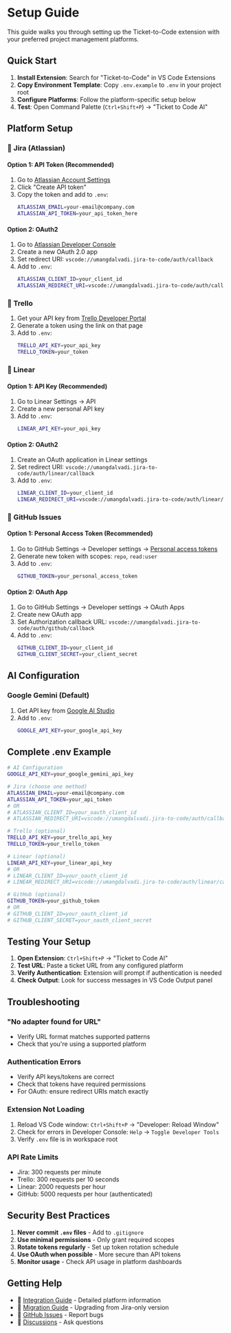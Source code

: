 # Setup Guide

This guide walks you through setting up the Ticket-to-Code extension with your preferred project management platforms.

## Quick Start

1. **Install Extension**: Search for "Ticket-to-Code" in VS Code Extensions
2. **Copy Environment Template**: Copy `.env.example` to `.env` in your project root
3. **Configure Platforms**: Follow the platform-specific setup below
4. **Test**: Open Command Palette (`Ctrl+Shift+P`) → "Ticket to Code AI"

## Platform Setup

### 🔷 Jira (Atlassian)

#### Option 1: API Token (Recommended)
1. Go to [Atlassian Account Settings](https://id.atlassian.com/manage-profile/security/api-tokens)
2. Click "Create API token"
3. Copy the token and add to `.env`:
   ```bash
   ATLASSIAN_EMAIL=your-email@company.com
   ATLASSIAN_API_TOKEN=your_api_token_here
   ```

#### Option 2: OAuth2
1. Go to [Atlassian Developer Console](https://developer.atlassian.com/console/myapps/)
2. Create a new OAuth 2.0 app
3. Set redirect URI: `vscode://umangdalvadi.jira-to-code/auth/callback`
4. Add to `.env`:
   ```bash
   ATLASSIAN_CLIENT_ID=your_client_id
   ATLASSIAN_REDIRECT_URI=vscode://umangdalvadi.jira-to-code/auth/callback
   ```

### 🔷 Trello

1. Get your API key from [Trello Developer Portal](https://trello.com/app-key)
2. Generate a token using the link on that page
3. Add to `.env`:
   ```bash
   TRELLO_API_KEY=your_api_key
   TRELLO_TOKEN=your_token
   ```

### 🔷 Linear

#### Option 1: API Key (Recommended)
1. Go to Linear Settings → API
2. Create a new personal API key
3. Add to `.env`:
   ```bash
   LINEAR_API_KEY=your_api_key
   ```

#### Option 2: OAuth2
1. Create an OAuth application in Linear settings
2. Set redirect URI: `vscode://umangdalvadi.jira-to-code/auth/linear/callback`
3. Add to `.env`:
   ```bash
   LINEAR_CLIENT_ID=your_client_id
   LINEAR_REDIRECT_URI=vscode://umangdalvadi.jira-to-code/auth/linear/callback
   ```

### 🔷 GitHub Issues

#### Option 1: Personal Access Token (Recommended)
1. Go to GitHub Settings → Developer settings → [Personal access tokens](https://github.com/settings/tokens)
2. Generate new token with scopes: `repo`, `read:user`
3. Add to `.env`:
   ```bash
   GITHUB_TOKEN=your_personal_access_token
   ```

#### Option 2: OAuth App
1. Go to GitHub Settings → Developer settings → OAuth Apps
2. Create new OAuth app
3. Set Authorization callback URL: `vscode://umangdalvadi.jira-to-code/auth/github/callback`
4. Add to `.env`:
   ```bash
   GITHUB_CLIENT_ID=your_client_id
   GITHUB_CLIENT_SECRET=your_client_secret
   ```

## AI Configuration

### Google Gemini (Default)
1. Get API key from [Google AI Studio](https://makersuite.google.com/app/apikey)
2. Add to `.env`:
   ```bash
   GOOGLE_API_KEY=your_google_api_key
   ```

## Complete .env Example

```bash
# AI Configuration
GOOGLE_API_KEY=your_google_gemini_api_key

# Jira (choose one method)
ATLASSIAN_EMAIL=your-email@company.com
ATLASSIAN_API_TOKEN=your_api_token
# OR
# ATLASSIAN_CLIENT_ID=your_oauth_client_id
# ATLASSIAN_REDIRECT_URI=vscode://umangdalvadi.jira-to-code/auth/callback

# Trello (optional)
TRELLO_API_KEY=your_trello_api_key
TRELLO_TOKEN=your_trello_token

# Linear (optional)
LINEAR_API_KEY=your_linear_api_key
# OR
# LINEAR_CLIENT_ID=your_oauth_client_id
# LINEAR_REDIRECT_URI=vscode://umangdalvadi.jira-to-code/auth/linear/callback

# GitHub (optional)
GITHUB_TOKEN=your_github_token
# OR
# GITHUB_CLIENT_ID=your_oauth_client_id
# GITHUB_CLIENT_SECRET=your_oauth_client_secret
```

## Testing Your Setup

1. **Open Extension**: `Ctrl+Shift+P` → "Ticket to Code AI"
2. **Test URL**: Paste a ticket URL from any configured platform
3. **Verify Authentication**: Extension will prompt if authentication is needed
4. **Check Output**: Look for success messages in VS Code Output panel

## Troubleshooting

### "No adapter found for URL"
- Verify URL format matches supported patterns
- Check that you're using a supported platform

### Authentication Errors
- Verify API keys/tokens are correct
- Check that tokens have required permissions
- For OAuth: ensure redirect URIs match exactly

### Extension Not Loading
1. Reload VS Code window: `Ctrl+Shift+P` → "Developer: Reload Window"
2. Check for errors in Developer Console: `Help` → `Toggle Developer Tools`
3. Verify `.env` file is in workspace root

### API Rate Limits
- Jira: 300 requests per minute
- Trello: 300 requests per 10 seconds
- Linear: 2000 requests per hour
- GitHub: 5000 requests per hour (authenticated)

## Security Best Practices

1. **Never commit `.env` files** - Add to `.gitignore`
2. **Use minimal permissions** - Only grant required scopes
3. **Rotate tokens regularly** - Set up token rotation schedule
4. **Use OAuth when possible** - More secure than API tokens
5. **Monitor usage** - Check API usage in platform dashboards

## Getting Help

- 📖 [Integration Guide](./INTEGRATIONS.md) - Detailed platform information
- 🔄 [Migration Guide](./MIGRATION.md) - Upgrading from Jira-only version
- 🐛 [GitHub Issues](https://github.com/UmangDalvadi/jira-to-code/issues) - Report bugs
- 💬 [Discussions](https://github.com/UmangDalvadi/jira-to-code/discussions) - Ask questions
